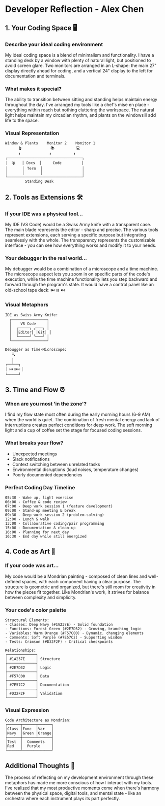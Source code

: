 # Developer Reflection - Alex Chen

## 1. Your Coding Space 🖥️

### Describe your ideal coding environment
My ideal coding space is a blend of minimalism and functionality. I have a standing desk by a window with plenty of natural light, but positioned to avoid screen glare. Two monitors are arranged in an L-shape: the main 27" display directly ahead for coding, and a vertical 24" display to the left for documentation and terminals.

### What makes it special?
The ability to transition between sitting and standing helps maintain energy throughout the day. I've arranged my tools like a chef's mise en place - everything within reach but nothing cluttering the workspace. The natural light helps maintain my circadian rhythm, and plants on the windowsill add life to the space.

### Visual Representation
```
Window & Plants    Monitor 2    Monitor 1
      🪴             📚          💻
      ⬇️             ⬇️          ⬇️
┌──────────────────────────────────┐
│  🪴   │ Docs  │     Code         │
│       │ Term  │                  │
│       │       │                  │
└──────────────────────────────────┘
         Standing Desk
```

## 2. Tools as Extensions 🛠️

### If your IDE was a physical tool...
My IDE (VS Code) would be a Swiss Army knife with a transparent case. The main blade represents the editor - sharp and precise. The various tools represent extensions, each serving a specific purpose but integrating seamlessly with the whole. The transparency represents the customizable interface - you can see how everything works and modify it to your needs.

### Your debugger in the real world...
My debugger would be a combination of a microscope and a time machine. The microscope aspect lets you zoom in on specific parts of the code's execution, while the time machine functionality lets you step backward and forward through the program's state. It would have a control panel like an old-school tape deck: ⏮️ ⏸️ ⏭️

### Visual Metaphors
```
IDE as Swiss Army Knife:
  ┌────────────────┐
  │    VS Code     │
  │  ┌─────┐ ╭───╮ │
  │  │Editor│ │Git│ │
  │  └─────┘ ╰───╯ │
  └────────────────┘

Debugger as Time-Microscope:
   🔍
   │
┌──┴──┐
│ ⏮️⏸️⏭️ │
└─────┘
```

## 3. Time and Flow ⏰

### When are you most 'in the zone'?
I find my flow state most often during the early morning hours (6-9 AM) when the world is quiet. The combination of fresh mental energy and lack of interruptions creates perfect conditions for deep work. The soft morning light and a cup of coffee set the stage for focused coding sessions.

### What breaks your flow?
- Unexpected meetings
- Slack notifications
- Context switching between unrelated tasks
- Environmental disruptions (loud noises, temperature changes)
- Poorly documented dependencies

### Perfect Coding Day Timeline
```
05:30 - Wake up, light exercise
06:00 - Coffee & code review
07:00 - Deep work session 1 (feature development)
09:00 - Stand-up meeting & break
09:30 - Deep work session 2 (problem-solving)
12:00 - Lunch & walk
13:00 - Collaborative coding/pair programming
15:00 - Documentation & clean-up
16:00 - Planning for next day
16:30 - End day while still energized
```

## 4. Code as Art 🎨

### If your code was art...
My code would be a Mondrian painting - composed of clean lines and well-defined spaces, with each component having a clear purpose. The structure is geometric and organized, but there's still room for creativity in how the pieces fit together. Like Mondrian's work, it strives for balance between complexity and simplicity.

### Your code's color palette
```
Structural Elements:
- Classes: Deep Navy (#1A237E) - Solid foundation
- Functions: Forest Green (#2E7D32) - Growing, branching logic
- Variables: Warm Orange (#F57C00) - Dynamic, changing elements
- Comments: Soft Purple (#7E57C2) - Supporting wisdom
- Tests: Crimson (#D32F2F) - Critical checkpoints

Relationships:
┌─────────────┐
│ #1A237E     │ Structure
├─────────────┤
│ #2E7D32     │ Logic
├─────────────┤
│ #F57C00     │ Data
├─────────────┤
│ #7E57C2     │ Documentation
├─────────────┤
│ #D32F2F     │ Validation
└─────────────┘
```

### Visual Expression
```
Code Architecture as Mondrian:
┌──────┬──────┬──────┐
│Class │Func  │Var   │
│Navy  │Green │Orange│
├──────┼──────┴──────┤
│Test  │  Comments   │
│Red   │  Purple     │
└──────┴─────────────┘
```

## Additional Thoughts 💭
The process of reflecting on my development environment through these metaphors has made me more conscious of how I interact with my tools. I've realized that my most productive moments come when there's harmony between the physical space, digital tools, and mental state - like an orchestra where each instrument plays its part perfectly.
